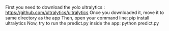 First you need to download the yolo ultralytics : https://github.com/ultralytics/ultralytics
Once you downloaded it, move it to same directory as the app
Then, open your command line: pip install ultralytics
Now, try to run the predict.py inside the app: python predict.py
